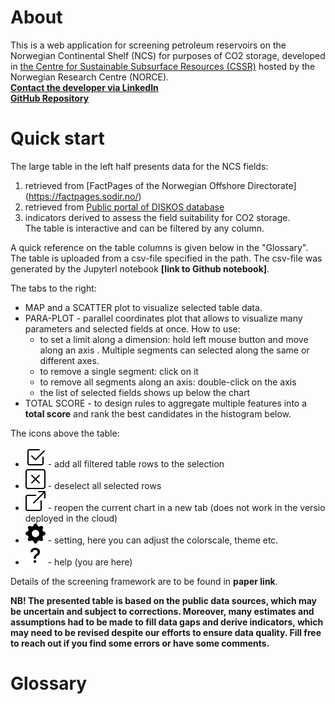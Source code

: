 # About
This is a web application for screening petroleum reservoirs on the Norwegian Continental Shelf (NCS) for purposes of CO2 storage, developed in [the Centre for Sustainable Subsurface Resources (CSSR)](https://cssr.no/) hosted by the Norwegian Research Centre (NORCE).  
[**Contact the developer via LinkedIn**](https://www.linkedin.com/in/alexey-khrulenko-8021a64a/)  
[**GitHub Repository**](https://github.com/cssr-tools/SubCSeT)  

# Quick start
The large table in the left half presents data for the NCS fields:  
1. retrieved from [FactPages of the Norwegian Offshore Directorate] (https://factpages.sodir.no/)  
2. retrieved from [Public portal of DISKOS database](https://www.diskos.com/)  
3. indicators derived to assess the field suitability for CO2 storage.  
The table is interactive and can be filtered by any column.  

A quick reference on the table columns is given below in the "Glossary".
The table is uploaded from a csv-file specified in the path. 
The csv-file was generated by the Jupyterl notebook **[link to Github notebook]**.

The tabs to the right:  
+ MAP and a SCATTER plot to visualize selected table data.  
+ PARA-PLOT - parallel coordinates plot that allows to visualize many parameters and selected fields at once. How to use: 
    *  to set a limit along a dimension: hold left mouse button and move along an axis . Multiple segments can selected along the same or different axes.  
    * to remove a single segment: click on it
    * to remove all segments along an axis: double-click on the axis  
    * the list of selected fields shows up below the chart  
+ TOTAL SCORE - to design rules to aggregate multiple features into a **total score** and rank the best candidates in the histogram below.

The icons above the table:
* ![](/assets/check2-square.svg) - add all filtered table rows to the selection
* ![](/assets/x-square.svg) - deselect all selected rows
* ![](/assets/box-arrow-up-right.svg) - reopen the current chart in a new tab (does not work in the versio deployed in the cloud)
* ![](/assets/gear-fill.svg) - setting, here you can adjust the colorscale, theme etc.
* ![](/assets/question-lg.svg) - help (you are here)

Details of the screening framework are to be found in **paper link**.

**NB! The presented table is based on the public data sources, which may be uncertain and subject to corrections. 
Moreover, many estimates and assumptions had to be made to fill data gaps and derive indicators, which may need to be revised despite our efforts to ensure data quality. 
Fill free to reach out if you find some errors or have some comments.**  

# Glossary
